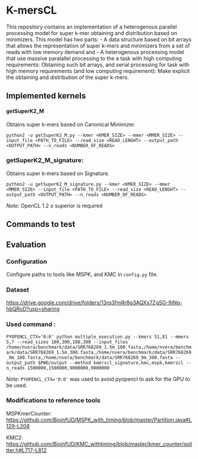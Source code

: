 K-mersCL
========

This repository contains an implementation of a heterogenous parallel processing model  for super k-mer obtaining and distribution based on minimizers. This model has two parts: - A data structure based on bit arrays that allows the representation of super k-mers and minimizers from a set of reads with low memory demand and - A heterogenous processing model that use massive paralallel processing to the a task with high computing requirements: Obtaining such bit arrays, and serial processing for task with high memory requirements (and low computing requirement): Make explicit the obtaining and distribution of the super k-mers.


Implemented kernels
--------------------------------
#### getSuperK2_M
Obtains super k-mers based on Canonical Minimizer.

`python2 -u getSuperK2_M.py --kmer <KMER_SIZE> --mmer <MMER_SIZE> --input_file <PATH_TO_FILE> --read_size <READ_LENGHT> --output_path <OUTPUT_PATH> --n_reads <NUMBER_OF_READS>`

### getSuperK2_M_signature: 
Obtains super k-mers based on Signature.

`python2 -u getSuperK2_M_signature.py --kmer <KMER_SIZE> --mmer <MMER_SIZE> --input_file <PATH_TO_FILE> --read_size <READ_LENGHT> --output_path <OUTPUT_PATH> --n_reads <NUMBER_OF_READS>`

*Note:*  OpenCL 1.2 o superior is required

Commands to test
-------------


Evaluation
-----------
### Configuration
Configure paths to tools like MSPK, and KMC in `config.py` file. 

### Dataset
https://drive.google.com/drive/folders/13rq3fmRr8g3AQXx7ZgSG-9iNq-hbQRoD?usp=sharing

### Used command :
`PYOPENCL_CTX='0:0' python multiple_execution.py --kmers 51,81 --mmers 5,7 --read_sizes 180,300,180,300 --input_files /home/nvera/benchmark/data/SRR768269_1.5m_180.fasta,/home/nvera/benchmark/data/SRR768269_1.5m_300.fasta,/home/nvera/benchmark/data/SRR768269_9m_180.fasta,/home/nvera/benchmark/data/SRR768269_9m_300.fasta --output_path $PWD/output --method kmerscl_signature,kmc,mspk,kmerscl --n_reads 1500000,1500000,9000000,9000000`

*Note:* `PYOPENCL_CTX='0:0'` was used to avoid pyopencl to ask for the GPU to be used.

### Modifications to reference tools

MSPKmerCounter: https://github.com/BioinfUD/MSPK_with_timing/blob/master/Partition.java#L129-L208

KMC2: https://github.com/BioinfUD/KMC_withtiming/blob/master/kmer_counter/splitter.h#L717-L812
